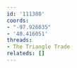 ```yaml
---
id: '111380'
coords:
- "-97.926035"
- '40.416051'
threads:
- The Triangle Trade
relateds: []
---
```

